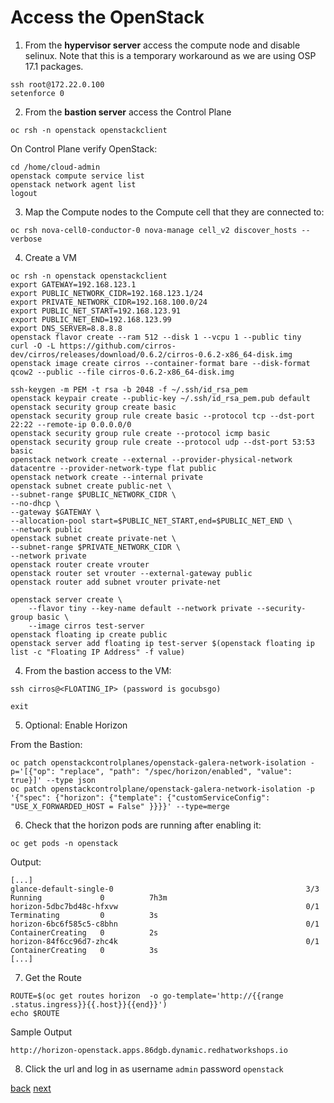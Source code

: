 # Access the OpenStack

1. From the **hypervisor server** access the compute node and disable selinux. Note that this is a temporary workaround as we are using OSP 17.1 packages. 
```
ssh root@172.22.0.100
setenforce 0
```

2. From the **bastion server** access the Control Plane

```
oc rsh -n openstack openstackclient
```

On Control Plane verify OpenStack:
```
cd /home/cloud-admin
openstack compute service list
openstack network agent list
logout
```
3. Map the Compute nodes to the Compute cell that they are connected to:
```
oc rsh nova-cell0-conductor-0 nova-manage cell_v2 discover_hosts --verbose
```

4. Create a VM

```
oc rsh -n openstack openstackclient
export GATEWAY=192.168.123.1
export PUBLIC_NETWORK_CIDR=192.168.123.1/24
export PRIVATE_NETWORK_CIDR=192.168.100.0/24
export PUBLIC_NET_START=192.168.123.91
export PUBLIC_NET_END=192.168.123.99
export DNS_SERVER=8.8.8.8
openstack flavor create --ram 512 --disk 1 --vcpu 1 --public tiny
curl -O -L https://github.com/cirros-dev/cirros/releases/download/0.6.2/cirros-0.6.2-x86_64-disk.img
openstack image create cirros --container-format bare --disk-format qcow2 --public --file cirros-0.6.2-x86_64-disk.img

ssh-keygen -m PEM -t rsa -b 2048 -f ~/.ssh/id_rsa_pem
openstack keypair create --public-key ~/.ssh/id_rsa_pem.pub default
openstack security group create basic
openstack security group rule create basic --protocol tcp --dst-port 22:22 --remote-ip 0.0.0.0/0
openstack security group rule create --protocol icmp basic
openstack security group rule create --protocol udp --dst-port 53:53 basic
openstack network create --external --provider-physical-network datacentre --provider-network-type flat public
openstack network create --internal private
openstack subnet create public-net \
--subnet-range $PUBLIC_NETWORK_CIDR \
--no-dhcp \
--gateway $GATEWAY \
--allocation-pool start=$PUBLIC_NET_START,end=$PUBLIC_NET_END \
--network public
openstack subnet create private-net \
--subnet-range $PRIVATE_NETWORK_CIDR \
--network private
openstack router create vrouter
openstack router set vrouter --external-gateway public
openstack router add subnet vrouter private-net

openstack server create \
    --flavor tiny --key-name default --network private --security-group basic \
    --image cirros test-server
openstack floating ip create public
openstack server add floating ip test-server $(openstack floating ip list -c "Floating IP Address" -f value)
```
4. From the bastion access to the VM:

```
ssh cirros@<FLOATING_IP> (password is gocubsgo)
```

```
exit
```

5. Optional: Enable Horizon

From the Bastion:

```
oc patch openstackcontrolplanes/openstack-galera-network-isolation -p='[{"op": "replace", "path": "/spec/horizon/enabled", "value": true}]' --type json
oc patch openstackcontrolplane/openstack-galera-network-isolation -p '{"spec": {"horizon": {"template": {"customServiceConfig": "USE_X_FORWARDED_HOST = False" }}}}' --type=merge
```

6. Check that the horizon pods are running after enabling it:

```
oc get pods -n openstack
```
Output:

```
[...]
glance-default-single-0                                           3/3     Running             0          7h3m
horizon-5dbc7bd48c-hfxvw                                          0/1     Terminating         0          3s
horizon-6bc6f585c5-c8bhn                                          0/1     ContainerCreating   0          2s
horizon-84f6cc96d7-zhc4k                                          0/1     ContainerCreating   0          3s
[...]
```

7. Get the Route

```
ROUTE=$(oc get routes horizon  -o go-template='http://{{range .status.ingress}}{{.host}}{{end}}')
echo $ROUTE
```

Sample Output
```
http://horizon-openstack.apps.86dgb.dynamic.redhatworkshops.io
```

8. Click the url and log in as username `admin` password `openstack`


[back](create-dp.md) [next](scale-out.md)
